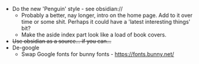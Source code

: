* Do the new 'Penguin' style - see obsidian://
    * Probably a better, nay longer, intro on the home page. Add to it over time or some shit. Perhaps it could have a 'latest interesting things' bit?
    * Make the aside index part look like a load of book covers.
* ~~Use obsidian as a source... if you can...~~
* De-google
    * Swap Google fonts for bunny fonts - https://fonts.bunny.net/
